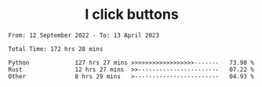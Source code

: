 <h1 align="center">
I click buttons
</h1>

<!--START_SECTION:waka-->

```text
From: 12 September 2022 - To: 13 April 2023

Total Time: 172 hrs 28 mins

Python             127 hrs 27 mins >>>>>>>>>>>>>>>>>>-------   73.90 %
Rust               12 hrs 27 mins  >>-----------------------   07.22 %
Other              8 hrs 29 mins   >------------------------   04.93 %
```

<!--END_SECTION:waka-->
